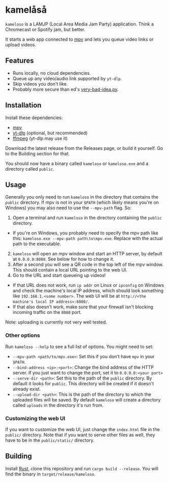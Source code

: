 # kamelåså

`kameloso` is a LAMJP (Local Area Media Jam Party) application. Think a Chromecast or Spotify jam, but better.

It starts a web app connected to [mpv](https://mpv.io/) and lets you queue video links or upload videos.

## Features

- Runs locally, no cloud dependencies.
- Queue up any video/audio link supported by `yt-dlp`.
- Skip videos you don't like.
- Probably more secure than ed's [very-bad-idea.py](https://github.com/9001/copyparty/blob/master/bin/mtag/very-bad-idea.py).

## Installation

Install these dependencies:

- [mpv](https://mpv.io/)
- [yt-dlp](https://github.com/yt-dlp/yt-dlp) (optional, but recommended)
- [ffmpeg](https://ffmpeg.org/) (yt-dlp may use it)

Download the latest release from the Releases page, or build it yourself. Go to the Building section for that.

You should now have a binary called `kameloso` or `kameloso.exe` and a directory called `public`.

## Usage

Generally you only need to run `kameloso` in the directory that contains the `public` directory. If mpv is not in your `$PATH` (which likely means you're on Windows) you may also need to use the `--mpv-path` flag. So:

1. Open a terminal and run `kameloso` in the directory containing the `public` directory.
  - If you're on Windows, you probably need to specify the mpv path like this: `kameloso.exe --mpv-path path\to\mpv.exe`. Replace with the actual path to the executable.
2. `kameloso` will open an mpv window and start an HTTP server, by default at `0.0.0.0:8080`. See below for how to change it.
3. After a second you will see a QR code in the top left of the mpv window. This should contain a local URL pointing to the web UI.
4. Go to the URL and start queueing up videos!
  - If that URL does not work, run `ip addr` on Linux or `ipconfig` on Windows and check the machine's local IP address, which should look something like `192.168.1.<some number>`. The web UI will be at `http://<the machine's local IP address>:8080/`.
  - If that also doesn't work, make sure that your firewall isn't blocking incoming traffic on the `8080` port.

Note: uploading is currently not very well tested.

### Other options

Run `kameloso --help` to see a full list of options. You might need to set:

- `--mpv-path <path/to/mpv.exe>`: Set this if you don't have `mpv` in your `$PATH`.
- `--bind-address <ip>:<port>`: Change the bind address of the HTTP server. If you just want to change the port, set it to `0.0.0.0:<your port>`
- `--serve-dir <path>`: Set this to the path of the `public` directory. By default it looks for `public`. This directory will be created if it doesn't already exist.
- `--upload-dir <path>`: This is the path of the directory to which the uploaded files will be saved. By default `kameloso` will create a directory called `uploads` in the directory it's run from.

### Customizing the web UI

If you want to customize the web UI, just change the `index.html` file in the `public/` directory. Note that if you want to serve other files as well, they have to be in the `public/static/` directory.

## Building

Install [Rust](https://www.rust-lang.org/), clone this repository and run `cargo build --release`. You will find the binary in `target/release/kameloso`.
